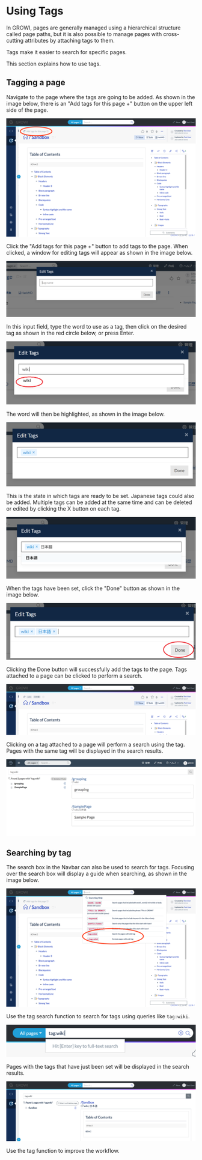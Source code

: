 # Using Tags

In GROWI, pages are generally managed using a hierarchical structure called page paths, but it is also possible to manage pages with cross-cutting attributes by attaching tags to them.

Tags make it easier to search for specific pages.

This section explains how to use tags.

## Tagging a page

Navigate to the page where the tags are going to be added.  As shown in the image below, there is an "Add tags for this page +" button on the upper left side of the page.

![](./images/tag1.png)

Click the "Add tags for this page +" button to add tags to the page.  When clicked, a window for editing tags will appear as shown in the image below.

![](./images/tag2.png)

In this input field, type the word to use as a tag, then click on the desired tag as shown in the red circle below, or press Enter.

![](./images/tag3.png)

The word will then be highlighted, as shown in the image below.

![](./images/tag4.png)

This is the state in which tags are ready to be set. Japanese tags could also be added.  Multiple tags can be added at the same time and can be deleted or edited by clicking the X button on each tag.

![](./images/tag5.png)

When the tags have been set, click the "Done" button as shown in the image below.

![](./images/tag6.png)

Clicking the Done button will successfully add the tags to the page.  Tags attached to a page can be clicked to perform a search.

![](./images/tag7.png)

Clicking on a tag attached to a page will perform a search using the tag.  Pages with the same tag will be displayed in the search results.

![](./images/tag8.png)

## Searching by tag

The search box in the Navbar can also be used to search for tags.  Focusing over the search box will display a guide when searching, as shown in the image below.

![](./images/tagsearch1.png)

Use the tag search function to search for tags using queries like `tag:wiki`.

![](./images/tagsearch2.png)

Pages with the tags that have just been set will be displayed in the search results.

![](./images/tagsearch3.png)

Use the tag function to improve the workflow.
